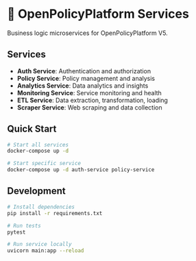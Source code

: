 # 🔧 OpenPolicyPlatform Services

Business logic microservices for OpenPolicyPlatform V5.

## Services
- **Auth Service**: Authentication and authorization
- **Policy Service**: Policy management and analysis
- **Analytics Service**: Data analytics and insights
- **Monitoring Service**: Service monitoring and health
- **ETL Service**: Data extraction, transformation, loading
- **Scraper Service**: Web scraping and data collection

## Quick Start
```bash
# Start all services
docker-compose up -d

# Start specific service
docker-compose up -d auth-service policy-service
```

## Development
```bash
# Install dependencies
pip install -r requirements.txt

# Run tests
pytest

# Run service locally
uvicorn main:app --reload
```
